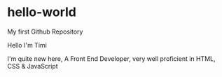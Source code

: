 # hello-world
My first Github Repository

Hello I'm Timi

I'm quite new here, A Front End Developer, very well proficient in HTML, CSS & JavaScript
